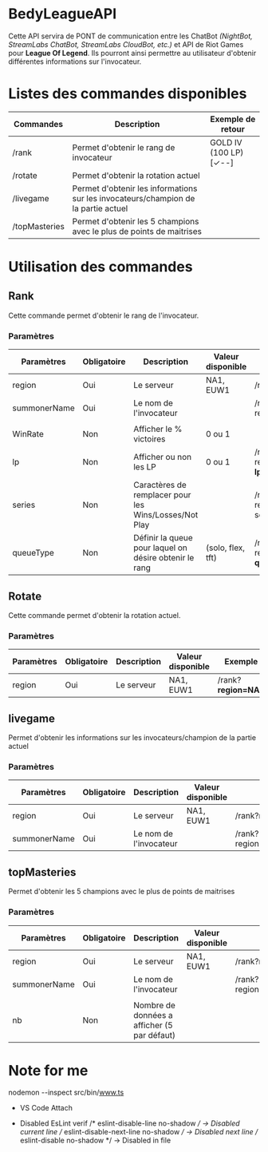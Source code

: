# BedyLeagueAPI
Cette API servira de PONT de communication entre les ChatBot *(NightBot, StreamLabs ChatBot, StreamLabs CloudBot, etc.)* et API de Riot Games pour **League Of Legend**. Ils pourront ainsi permettre au utilisateur d'obtenir différentes informations sur l'invocateur. 

# Listes des commandes disponibles
| Commandes| Description | Exemple de retour 
|--|--|--|
| /rank  | Permet d'obtenir le rang de invocateur  | GOLD IV (100 LP) [✓--]
| /rotate  | Permet d'obtenir la rotation actuel  | 
| /livegame  | Permet d'obtenir les informations sur les invocateurs/champion de la partie actuel | 
| /topMasteries  | Permet d'obtenir les 5 champions avec le plus de points de maitrises |

# Utilisation des commandes
## Rank
Cette commande permet d'obtenir le rang de l'invocateur.
### Paramètres

| Paramètres| Obligatoire|Description|Valeur disponible| Exemple
|--|--|--|--|--|
| region  | Oui|Le serveur|NA1, EUW1|/rank?**region=NA1**
| summonerName| Oui | Le nom de l'invocateur|| /rank?region=NA1&**summonerName=Bedy90**
|||||
|WinRate|Non|Afficher le % victoires|0 ou 1||
|lp|Non|Afficher ou non les  LP|0 ou 1|/rank?region=NA1&summonerName=Bedy90?**lp=0**|
|series|Non|Caractères de remplacer pour les Wins/Losses/Not Play||/rank?region=NA1&summonerName=Bedy90?series=abc|
|queueType|Non|Définir la queue pour laquel on désire obtenir le rang|(solo, flex, tft)|/rank?region=NA1&summonerName=Bedy90?**queueType=tft**|

## Rotate
Cette commande permet d'obtenir la rotation actuel.
### Paramètres

| Paramètres| Obligatoire|Description|Valeur disponible| Exemple
|--|--|--|--|--|
| region  | Oui|Le serveur|NA1, EUW1|/rank?**region=NA1**


## livegame
Permet d'obtenir les informations sur les invocateurs/champion de la partie actuel
### Paramètres

| Paramètres| Obligatoire|Description|Valeur disponible| Exemple
|--|--|--|--|--|
| region  | Oui|Le serveur|NA1, EUW1|/rank?**region=NA1**
| summonerName| Oui | Le nom de l'invocateur|| /rank?region=NA1&**summonerName=Bedy90**


## topMasteries
Permet d'obtenir les 5 champions avec le plus de points de maitrises 
### Paramètres

| Paramètres| Obligatoire|Description|Valeur disponible| Exemple
|--|--|--|--|--|
| region  | Oui|Le serveur|NA1, EUW1|/rank?**region=NA1**
| summonerName| Oui | Le nom de l'invocateur|| /rank?region=NA1&**summonerName=Bedy90**
|||||
|nb|Non|Nombre de données a afficher (5 par défaut)|||


# Note for me
nodemon --inspect src/bin/www.ts 

+ VS Code Attach 

+ Disabled EsLint verif
/* eslint-disable-line no-shadow */         ->  Disabled current line
/* eslint-disable-next-line no-shadow */    -> Disabled next line
/* eslint-disable no-shadow */              -> Disabled in file